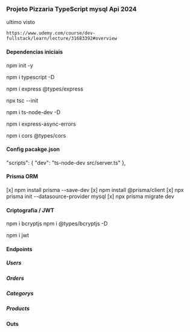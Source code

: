 ### Projeto Pizzaria TypeScript mysql Api 2024

ultimo visto
```
https://www.udemy.com/course/dev-fullstack/learn/lecture/31683392#overview
```
#### Dependencias iniciais
npm init -y

npm i typescript -D

npm i express @types/express

npx tsc --init

npm i ts-node-dev -D

npm i express-async-errors

npm i cors @types/cors

#### Config pacakge.json
"scripts": {
    "dev": "ts-node-dev src/server.ts"
},

#### Prisma ORM
[x] npm install prisma --save-dev
[x] npm install @prisma/client
[x] npx prisma init --datasource-provider mysql
[x] npx prisma migrate dev


#### Criptografia / JWT
npm i bcryptjs
npm i @types/bcryptjs -D

npm i jwt

#### Endpoints

##### Users

##### Orders

##### Categorys

##### Products

#### Outs